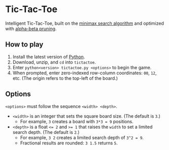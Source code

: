 # Tic-Tac-Toe
Intelligent Tic-Tac-Toe, built on the [minimax search algorithm](https://en.wikipedia.org/wiki/Minimax) and optimized with [alpha-beta pruning](https://en.wikipedia.org/wiki/Alpha%E2%80%93beta_pruning).

## How to play
1. Install the latest version of [Python](https://www.python.org/downloads/).
2. Download, unzip, and `cd` into `tictactoe`.
3. Enter `python<version> tictactoe.py <options>` to begin the game.
4. When prompted, enter zero-indexed row-column coordinates: `00`, `12`, etc. (The origin refers to the top-left of the board.)
  
## Options
`<options>` must follow the sequence `<width> <depth>`.
- `<width>` is an integer that sets the square board size. (The default is `3`.)
  - For example, `3` creates a board with `3*3 = 9` positions.
- `<depth>` is a float `<= 2` and `>= 1` that raises the `width` to set a limited search depth. (The default is `2`.)
  - For example, `3 2` creates a limited search depth of `3^2 = 9`.
  - Fractional results are rounded: `3 1.5` returns `5`.
